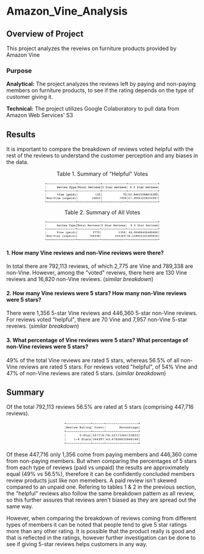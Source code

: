 # Amazon_Vine_Analysis

## Overview of Project
This project analyzes the reveiws on furniture products provided by Amazon Vine

### Purpose

**Analytical:** The project analyzes the reviews left by paying and non-paying members on furniture products, to see if the rating depends on the type of customer giving it. 

**Technical:** The project utilizes Google Colaboratory to pull data from Amazon Web Services' S3


## Results

It is important to compare the breakdown of reviews voted helpful with the rest of the reviews to understand the customer perception and any biases in the data. 

<p align="center"><span class="emphasized"> Table 1. Summary of "Helpful" Votes </span></p>
<p align="center">
<img src="/Resources/helpful_summary_df.png" width="60%" height="30%">
</p>

<p align="center"><span class="emphasized"> Table 2. Summary of All Votes </span></p>
<p align="center">
<img src="/Resources/all_summary_df.png" width="60%" height="30%">
</p>


#### 1. How many Vine reviews and non-Vine reviews were there?
In total there are 792,113 reviews, of which 2,775 are Vine and 789,338 are non-Vine. 
However, among the "voted" reveiws, there here are 130 Vine reviews and 16,820 non-Vine reviews. (*similar breakdown*)

#### 2. How many Vine reviews were 5 stars? How many non-Vine reviews were 5 stars?
There were 1,356 5-star Vine reviews and 446,360 5-star non-Vine reviews. 
For reviews voted "helpful", there are 70 Vine and 7,957 non-Vine 5-star reveiws. (*similar breakdown*)

#### 3. What percentage of Vine reviews were 5 stars? What percentage of non-Vine reviews were 5 stars?
49% of the total Vine reviews are rated 5 stars, whereas 56.5% of all non-Vine reviews are rated 5 stars. 
For reviews voted "helpful", of 54% Vine and 47% of non-Vine reviews are rated 5 stars. (*similar breakdown*)

## Summary

Of the total 792,113 reviews 56.5% are rated at 5 stars (comprising 447,716 reviews). 
<p align="center">
<img src="/Resources/5star_summary_df.png" width="40%" height="25%">
</p>

Of these 447,716 only 1,356 come from paying members and 446,360 come from non-paying members. But when comparing the percentages of 5 stars from each type of reviews (paid vs unpaid) the results are approximately equal (49% vs 56.5%), therefore it can be confidently concluded members review products just like non memebers. A paid review isn't skewed compared to an unpaid one. Refering to tables 1 & 2 in the previous section, the "helpful" reviews also follow the same breakdown pattern as all review, so this further assures that reviews aren't biased as they are spread out the same way. 

However, when comparing the breakdown of reviews coming from different types of members it can be noted that people tend to give 5 star ratings more than any other rating. It is possible that the product really is good and that is reflected in the ratings, however further investigation can be done to see if giving 5-star reviews helps customers in any way.
